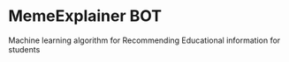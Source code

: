# MemeExplainer BOT
Machine learning algorithm for Recommending Educational information for students 
